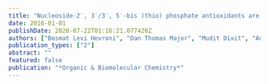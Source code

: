 ```yaml
---
title: "Nucleoside-2′, 3′/3′, 5′-bis (thio) phosphate antioxidants are also capable of disassembly of amyloid beta 42-Zn (ii)/Cu (ii) aggregates via Zn (ii)/Cu (ii)-chelation"
date: 2016-01-01
publishDate: 2020-07-22T01:16:21.077420Z
authors: ["Bosmat Levi Hevroni", "Dan Thomas Major", "Mudit Dixit", "Anil Ranu Mhashal", "Susanta Das", "Bilha Fischer"]
publication_types: ["2"]
abstract: ""
featured: false
publication: "*Organic & Biomolecular Chemistry*"
---
```


